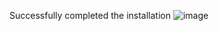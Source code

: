 Successfully completed the installation
![image](https://user-images.githubusercontent.com/92038378/208697177-f1df436b-39e0-43f9-a8fb-b964f02b312f.png)
